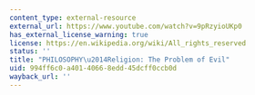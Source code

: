 ```yaml
---
content_type: external-resource
external_url: https://www.youtube.com/watch?v=9pRzyioUKp0
has_external_license_warning: true
license: https://en.wikipedia.org/wiki/All_rights_reserved
status: ''
title: "PHILOSOPHY\u2014Religion: The Problem of Evil"
uid: 994ff6c0-a401-4066-8edd-45dcff0ccb0d
wayback_url: ''
---
```

